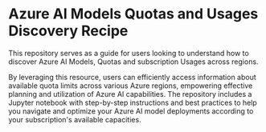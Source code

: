 # Azure AI Models Quotas and Usages Discovery Recipe

This repository serves as a guide for users looking to understand how to discover Azure AI Models, Quotas and subscription Usages across regions.

By leveraging this resource, users can efficiently access information about available quota limits across various Azure regions, empowering effective planning and utilization of Azure AI capabilities. The repository includes a Jupyter notebook with step-by-step instructions and best practices to help you navigate and optimize your Azure AI model deployments according to your subscription's available capacities.
